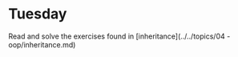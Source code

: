 # Tuesday

Read and solve the exercises found in [inheritance](../../topics/04 - oop/inheritance.md)
